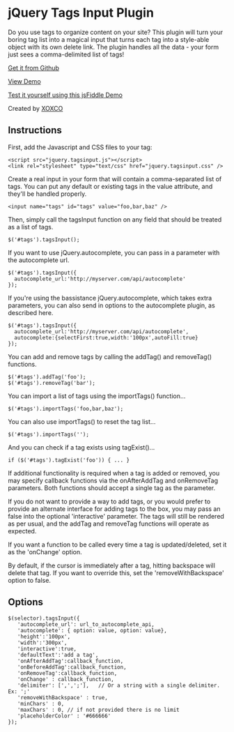 # jQuery Tags Input Plugin

Do you use tags to organize content on your site?
This plugin will turn your boring tag list into a
magical input that turns each tag into a style-able
object with its own delete link. The plugin handles
all the data - your form just sees a comma-delimited
list of tags!

[Get it from Github](https://github.com/xoxco/jQuery-Tags-Input)

[View Demo](http://xoxco.com/projects/code/tagsinput/)

[Test it yourself using this jsFiddle Demo](http://jsfiddle.net/7aDak/)

Created by [XOXCO](http://xoxco.com)


## Instructions

First, add the Javascript and CSS files to your <head> tag:

	<script src="jquery.tagsinput.js"></script>
	<link rel="stylesheet" type="text/css" href="jquery.tagsinput.css" />

Create a real input in your form that will contain a comma-separated list of
tags. You can put any default or existing tags in the value attribute, and
they'll be handled properly.

	<input name="tags" id="tags" value="foo,bar,baz" />

Then, simply call the tagsInput function on any field that should be treated as
a list of tags.

	$('#tags').tagsInput();

If you want to use jQuery.autocomplete, you can pass in a parameter with the
autocomplete url.

	$('#tags').tagsInput({
	  autocomplete_url:'http://myserver.com/api/autocomplete'
	});

If you're using the bassistance jQuery.autocomplete, which takes extra
parameters, you can also send in options to the autocomplete plugin, as
described here.

	$('#tags').tagsInput({
	  autocomplete_url:'http://myserver.com/api/autocomplete',
	  autocomplete:{selectFirst:true,width:'100px',autoFill:true}
	});

You can add and remove tags by calling the addTag() and removeTag() functions.

	$('#tags').addTag('foo');
	$('#tags').removeTag('bar');

You can import a list of tags using the importTags() function...

	$('#tags').importTags('foo,bar,baz');

You can also use importTags() to reset the tag list...

	$('#tags').importTags('');

And you can check if a tag exists using tagExist()...

	if ($('#tags').tagExist('foo')) { ... }

If additional functionality is required when a tag is added or removed, you may
specify callback functions via the onAfterAddTag and onRemoveTag parameters.  Both
functions should accept a single tag as the parameter.

If you do not want to provide a way to add tags, or you would prefer to provide
an alternate interface for adding tags to the box, you may pass an false into
the optional 'interactive' parameter. The tags will still be rendered as per
usual, and the addTag and removeTag functions will operate as expected.

If you want a function to be called every time a tag is updated/deleted, set it
as the 'onChange' option.

By default, if the cursor is immediately after a tag, hitting backspace will
delete that tag. If you want to override this, set the 'removeWithBackspace'
option to false.

## Options

	$(selector).tagsInput({
	   'autocomplete_url': url_to_autocomplete_api,
	   'autocomplete': { option: value, option: value},
	   'height':'100px',
	   'width':'300px',
	   'interactive':true,
	   'defaultText':'add a tag',
	   'onAfterAddTag':callback_function,
	   'onBeforeAddTag':callback_function,
	   'onRemoveTag':callback_function,
	   'onChange' : callback_function,
	   'delimiter': [',',';'],   // Or a string with a single delimiter. Ex: ';'
	   'removeWithBackspace' : true,
	   'minChars' : 0,
	   'maxChars' : 0, // if not provided there is no limit
	   'placeholderColor' : '#666666'
	});
